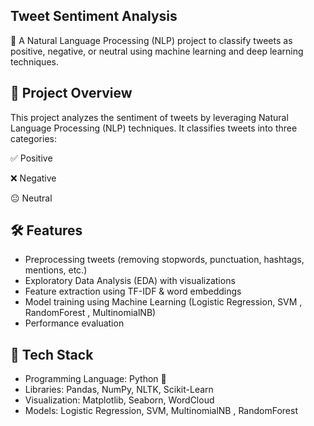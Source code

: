 ## Tweet Sentiment Analysis
🚀 A Natural Language Processing (NLP) project to classify tweets as positive, negative, or neutral using machine learning and deep learning techniques.

## 📌 Project Overview
This project analyzes the sentiment of tweets by leveraging Natural Language Processing (NLP) techniques. It classifies tweets into three categories:

✅ Positive

❌ Negative

😐 Neutral

## 🛠️ Features
- Preprocessing tweets (removing stopwords, punctuation, hashtags, mentions, etc.)
- Exploratory Data Analysis (EDA) with visualizations
- Feature extraction using TF-IDF & word embeddings
- Model training using Machine Learning (Logistic Regression, SVM , RandomForest , MultinomialNB)
- Performance evaluation 

## 📌 Tech Stack
- Programming Language: Python 🐍
- Libraries: Pandas, NumPy, NLTK, Scikit-Learn
- Visualization: Matplotlib, Seaborn, WordCloud
- Models: Logistic Regression, SVM, MultinomialNB , RandomForest
